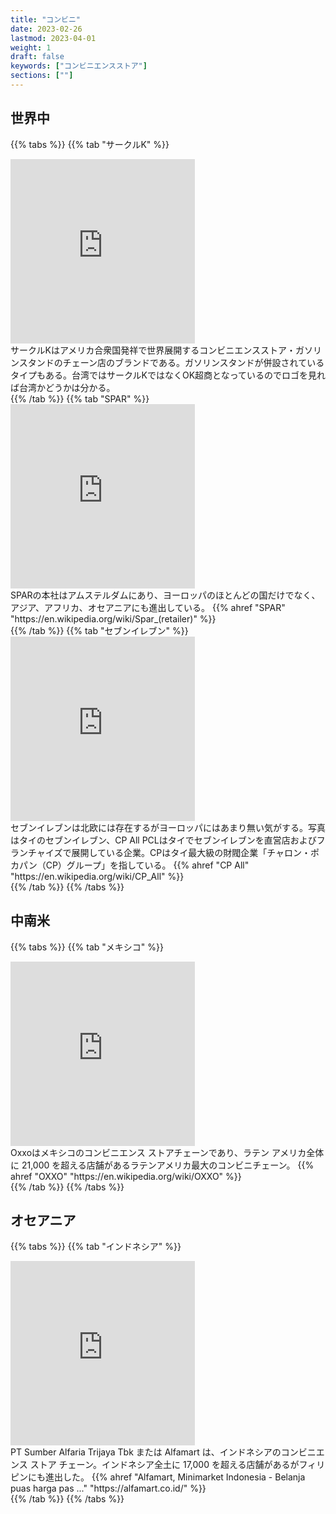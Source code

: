 ```yaml
---
title: "コンビニ"
date: 2023-02-26
lastmod: 2023-04-01
weight: 1
draft: false
keywords: ["コンビニエンスストア"]
sections: [""]
---
```


## 世界中


{{% tabs %}}
{{% tab "サークルK" %}}
<div class="googlemap-if">
<iframe src="https://www.google.com/maps/embed?pb=!4v1677409219722!6m8!1m7!1sr7-wxrVOVmt5vfLo1iKiNw!2m2!1d-5.135465991726019!2d119.4357166061142!3f40.107533050785676!4f11.150599992415607!5f1.801980083803985" width="295" height="295" style="border:0;" allowfullscreen="" loading="lazy" referrerpolicy="no-referrer-when-downgrade"></iframe>
<div class="description">
サークルKはアメリカ合衆国発祥で世界展開するコンビニエンスストア・ガソリンスタンドのチェーン店のブランドである。ガソリンスタンドが併設されているタイプもある。台湾ではサークルKではなくOK超商となっているのでロゴを見れば台湾かどうかは分かる。
</div>
</div>
{{% /tab %}}
{{% tab "SPAR" %}}
<div class="googlemap-if">
<iframe src="https://www.google.com/maps/embed?pb=!4v1679344598364!6m8!1m7!1sksoNxDxOgE1x6k6PhqdZzA!2m2!1d52.35462369937679!2d4.950458885723939!3f217.14070785148394!4f1.6583733925224209!5f1.0291534187334155" width="295" height="295" style="border:0;" allowfullscreen="" loading="lazy" referrerpolicy="no-referrer-when-downgrade"></iframe>

<div class="description">
SPARの本社はアムステルダムにあり、ヨーロッパのほとんどの国だけでなく、アジア、アフリカ、オセアニアにも進出している。
 {{% ahref "SPAR" "https://en.wikipedia.org/wiki/Spar_(retailer)" %}}
</div>
</div>
{{% /tab %}}
{{% tab "セブンイレブン" %}}
<div class="googlemap-if">
<iframe src="https://www.google.com/maps/embed?pb=!4v1677588243934!6m8!1m7!1sszR46Tx03R0n1CYWf9rmvw!2m2!1d18.28501472813346!2d99.5045251966614!3f110.16569903206297!4f-3.7340399145535486!5f3.325193203789971" width="295" height="295" style="border:0;" allowfullscreen="" loading="lazy" referrerpolicy="no-referrer-when-downgrade"></iframe>

<div class="description">
セブンイレブンは北欧には存在するがヨーロッパにはあまり無い気がする。写真はタイのセブンイレブン、CP All PCLはタイでセブンイレブンを直営店およびフランチャイズで展開している企業。CPはタイ最大級の財閥企業「チャロン・ポカパン（CP）グループ」を指している。
 {{% ahref "CP All" "https://en.wikipedia.org/wiki/CP_All" %}}
</div>
</div>
{{% /tab %}}
{{% /tabs %}}

## 中南米

{{% tabs %}}
{{% tab "メキシコ" %}}
<div class="googlemap-if">
<iframe src="https://www.google.com/maps/embed?pb=!4v1677756726179!6m8!1m7!1skXbCEDt9NCX0Nt6yvOJ1Ww!2m2!1d19.41873879054791!2d-99.11531202584435!3f278.39277107560457!4f-5.178369001610619!5f1.6735612318444537" width="295" height="295" style="border:0;" allowfullscreen="" loading="lazy" referrerpolicy="no-referrer-when-downgrade"></iframe>

<div class="description">
Oxxoはメキシコのコンビニエンス ストアチェーンであり、ラテン アメリカ全体に 21,000 を超える店舗があるラテンアメリカ最大のコンビニチェーン。
 {{% ahref "OXXO" "https://en.wikipedia.org/wiki/OXXO" %}}
</div>
</div>
{{% /tab %}}
{{% /tabs %}}

## オセアニア

{{% tabs %}}
{{% tab "インドネシア" %}}
<div class="googlemap-if">
<iframe src="https://www.google.com/maps/embed?pb=!4v1677588643610!6m8!1m7!1s0q7YUjYfteEnVF0wxhj69Q!2m2!1d-6.928306181131333!2d107.619460963116!3f107.8426660490983!4f3.6009910400601797!5f3.308422358954514" width="295" height="295" style="border:0;" allowfullscreen="" loading="lazy" referrerpolicy="no-referrer-when-downgrade"></iframe>

<div class="description">
PT Sumber Alfaria Trijaya Tbk または Alfamart は、インドネシアのコンビニエンス ストア チェーン。インドネシア全土に 17,000 を超える店舗があるがフィリピンにも進出した。
 {{% ahref "Alfamart, Minimarket Indonesia - Belanja puas harga pas ..." "https://alfamart.co.id/" %}}
</div>
</div>
{{% /tab %}}
{{% /tabs %}}
